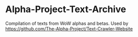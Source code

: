# Alpha-Project-Text-Archive
Compilation of texts from WoW alphas and betas. Used by https://github.com/The-Alpha-Project/Text-Crawler-Website
